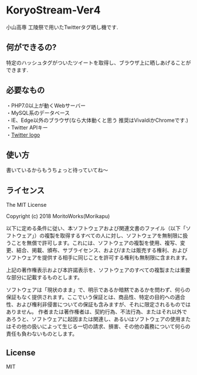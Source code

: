 # KoryoStream-Ver4
小山高専 工陵祭で用いたTwitterタグ晒し機です.
## 何ができるの?
特定のハッシュタグがついたツイートを取得し、ブラウザ上に晒しあげることができます.
## 必要なもの
・PHP7.0以上が動くWebサーバー  
・MySQL系のデータベース  
・IE、Edge以外のブラウザ(なら大体動くと思う 推奨はVivaldiかChromeです.)  
・Twitter APIキー  
・[Twitter logo](https://about.twitter.com/en_us/company/brand-resources.html)
## 使い方
書いているからもうちょっと待っていてね〜
## ライセンス
The MIT License  
  
Copyright (c) 2018 MoritoWorks(Morikapu)

以下に定める条件に従い、本ソフトウェアおよび関連文書のファイル（以下「ソフトウェア」）の複製を取得するすべての人に対し、ソフトウェアを無制限に扱うことを無償で許可します。これには、ソフトウェアの複製を使用、複写、変更、結合、掲載、頒布、サブライセンス、および/または販売する権利、およびソフトウェアを提供する相手に同じことを許可する権利も無制限に含まれます。

上記の著作権表示および本許諾表示を、ソフトウェアのすべての複製または重要な部分に記載するものとします。

ソフトウェアは「現状のまま」で、明示であるか暗黙であるかを問わず、何らの保証もなく提供されます。ここでいう保証とは、商品性、特定の目的への適合性、および権利非侵害についての保証も含みますが、それに限定されるものではありません。 作者または著作権者は、契約行為、不法行為、またはそれ以外であろうと、ソフトウェアに起因または関連し、あるいはソフトウェアの使用またはその他の扱いによって生じる一切の請求、損害、その他の義務について何らの責任も負わないものとします。
## License
MIT
